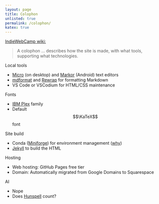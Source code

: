 ```yaml
---
layout: page
title: Colophon
unlisted: true
permalink: /colophon/
katex: true
---
```


[IndieWebCamp wiki:](https://indieweb.org/colophon)

> A colophon … describes how the site is made, with what tools, supporting what
> technologies.

Local tools

- [Micro](https://micro-editor.github.io/) (on desktop) and
  [Markor](https://github.com/gsantner/markor) (Android) text editors
- [mdformat](https://mdformat.readthedocs.io/en/stable/) and
  [Rewrap](https://marketplace.visualstudio.com/items?itemName=stkb.rewrap) for
  formatting Markdown
- VS Code or VSCodium for HTML/CSS maintenance

Fonts

- [IBM Plex](https://github.com/IBM/plex) family
- Default $$\KaTeX$$ font

Site build

- Conda ([Miniforge](https://github.com/conda-forge/miniforge)) for environment
  management (<a href="{% post_url 2024-11-29-rbenv-vs-conda %}">why</a>)
- [Jekyll](https://jekyllrb.com/) to build the HTML

Hosting

- Web hosting: GitHub Pages free tier
- Domain: Automatically migrated from Google Domains to Squarespace

AI

- Nope
- Does [Hunspell](https://github.com/hunspell/hunspell) count?
